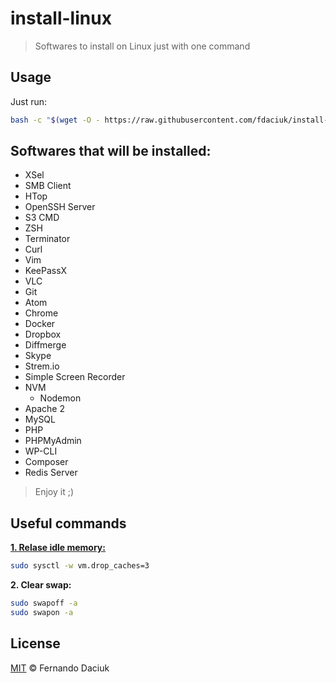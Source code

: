 # install-linux

> Softwares to install on Linux just with one command

## Usage

Just run:

```sh
bash -c "$(wget -O - https://raw.githubusercontent.com/fdaciuk/install-linux/master/install.sh)"
```

## Softwares that will be installed:

- XSel
- SMB Client
- HTop
- OpenSSH Server
- S3 CMD
- ZSH
- Terminator
- Curl
- Vim
- KeePassX
- VLC
- Git
- Atom
- Chrome
- Docker
- Dropbox
- Diffmerge
- Skype
- Strem.io
- Simple Screen Recorder
- NVM
  - Nodemon
- Apache 2
- MySQL
- PHP
- PHPMyAdmin
- WP-CLI
- Composer
- Redis Server

> Enjoy it ;)

## Useful commands

[**1. Relase idle memory:**](http://www.vivaolinux.com.br/dica/Liberando-memoria-RAM-ociosa)

```sh
sudo sysctl -w vm.drop_caches=3 
```

**2. Clear swap:**

```sh
sudo swapoff -a
sudo swapon -a
```

## License

[MIT](https://github.com/fdaciuk/licenses/blob/master/MIT-LICENSE.md) © Fernando Daciuk
